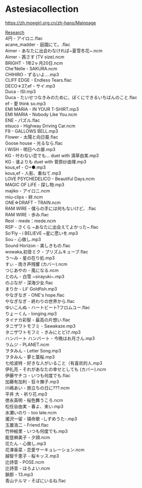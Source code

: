 # Astesiacollection   
https://zh.moegirl.org.cn/zh-hans/Mainpage   

[Research](http://search.kunhai.xyz/)    
4円 - アイロニ.flac   
acane_madder - 庭園にて。.flac   
Aimer - あなたに出会わなければ~夏雪冬花~.ncm   
Aimer - 茜さす (TV size).ncm   
BRIGHT - 1年2ヶ月20日.ncm   
Che'Nelle - SAKURA.ncm   
CHIHIRO - ずるいよ….mp3   
CLIFF EDGE - Endless Tears.flac   
DECO＊27,ef - サイ.mp3   
Duca - ISI.mp3   
Duca - たいせつなきみのために、ぼくにできるいちばんのこと.flac   
ef - 愛 think so.mp3   
EMI MARIA - IN YOUR T-SHIRT.mp3   
EMI MARIA - Nobody Like You.ncm   
ENE - パズル.flac   
etsuco - Highway Driving Car.ncm   
F9 - GALLOWS BELL.mp3   
Flower - 太陽と向日葵.flac   
Goose house - 光るなら.flac   
I WiSH - 明日への扉.mp3   
KG - 叶わない恋でも… duet with 滴草由実.mp3   
KG - 谁よりも duet with 菅原纱由理.mp3   
kous,ef - ○+●.mp3   
kous,ef - 人影、重ねて.mp3   
LOVE PSYCHEDELICO - Beautiful Days.ncm   
MAGIC OF LiFE - 探し物.mp3   
majiko - アイロニ.ncm   
miu-clips - 絆.ncm   
ONE☆DRAFT - TRAIN.ncm   
RAM WIRE - 僕らの手には何もないけど、.flac   
RAM WIRE - 歩み.flac   
Reol - mede：mede.ncm   
RSP - さくら ~あなたに出会えてよかった~.flac   
So'Fly - i BELIEVE ~星に愿いを.mp3   
Sou - 心做し.mp3   
Sound Horizon - 美しきもの.flac   
wowaka,初音ミク - プリズムキューブ.flac   
う～み - 星の在り処.mp3   
すぃ - 雨き声残響 (カバー).ncm   
つじあやの - 風になる.ncm   
とのん - 白雪 ~sirayuki~.mp3   
のぶなが - 深海少女.flac   
まりか - Lil' Goldfish.mp3   
やなぎなぎ - ONE's hope.flac   
やなぎなぎ - 終わりの世界から.flac   
ゆいこんぬ - ハートビート?フロムユー.flac   
りょーくん - longing.mp3   
タイナカ彩智 - 最高の片想い.flac   
タニザワトモフミ - Sawakaze.mp3   
タニザワトモフミ - きみにとどけ.mp3   
ハンバート ハンバート - 今晩はお月さん.mp3   
ラムジ - PLANET.ncm   
ヲタみん - Letter Song.mp3   
ヲタみん - 夢と葉桜.mp3   
七哈波特 - 好きな人がいること（有喜欢的人.mp3   
伊礼亮 - それがあなたの幸せとしても (カバー).ncm   
伊藤サチコ - いつも何度でも.flac   
加藤有加利 - 狂々撫子.mp3   
川嶋あい - 旅立ちの日に???.ncm   
平井 大 - 祈り花.mp3   
徳永英明 - 桜色舞うころ.ncm   
松任谷由実 - 春よ、来い.mp3   
水瀬いのり - too late.ncm   
瀧沢一留 - 镇命歌 -しずめうた-.mp3   
玉置浩二 - Friend.flac   
竹仲絵里 - いつも何度でも.mp3   
能登麻美子 - 夕顔.ncm   
花たん - 心做し.mp3   
花澤香菜 - 恋愛サーキュレーション.ncm   
越智千恵子 - 桜キッス.mp3   
辻詩音 - POSE.ncm   
辻詩音 - ほろよい.ncm   
鎖那 - 13.mp3   
青山テルマ - そばにいるね.flac   
